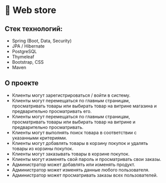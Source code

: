# :hibiscus: Web store

##  Стек технологий:

* Spring (Boot, Data, Security)
* JPA / Hibernate
* PostgreSQL
* Thymeleaf
* Bootstrap, CSS
* Maven

## О проекте
* Клиенты могут зарегистрироваться / войти в систему.
* Клиенты могут перемещаться по главным страницам, просматривать товары или выбирать товар на витрине магазина и предварительно просматривать его.
* Клиенты могут перемещаться по главным страницам, просматривать товары или выбирать товар на витрине и предварительно просматривать.
* Клиенты могут выполнять поиск товара в соответствии с указанными критериями.
* Клиенты могут добавлять товары в корзину покупок и удалять товары из корзины покупок.
* Клиенты могут заказывать товары в корзине покупок.
* Клиенты могут изменять свой пароль и просматривать свои заказы.
* Администратор может добавлять или изменять продукт.
* Администратор может изменять данные любого пользователя.
* Администратор может просматривать заказы всех пользователей.
